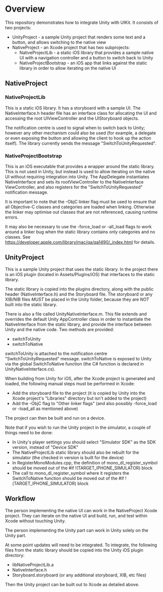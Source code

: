 # Overview

This repository demonstrates how to integrate Unity with UIKit. It consists of two projects:

* UnityProject - a sample Unity project that renders some text and a button, and allows switching to the native view
* NativeProject - an Xcode project that has two subprojects:
   * NativeProjectLib - a static iOS library that provides a sample native UI with a navigation controller and a button to switch back to Unity
   * NativeProjectBootstrap - an iOS app that links against the static library in order to allow iterating on the native UI

## NativeProject

### NativeProjectLib

This is a static iOS library. It has a storyboard with a sample UI. The NativeInterface.h header file has an interface class for allocating the UI and accessing the root UIViewController and the UIStoryboard objects.

The notification centre is used to signal when to switch back to Unity; however any other mechanism could also be used (for example, a delegate or even exposing the button and allowing the client to hook up the action itself). The library currently sends the message "SwitchToUnityRequested".

### NativeProjectBootstrap

This is an iOS executable that provides a wrapper around the static library. This is not used in Unity, but instead is used to allow iterating on the native UI without requiring integration into Unity. The AppDelegate instantiates NativeInterface and sets its rootViewController to the NativeInterface ViewController, and also registers for the "SwitchToUnityRequested" notification message.

It is important to note that the -ObjC linker flag must be used to ensure that all Objective-C classes and categories are loaded when linking. Otherwise the linker may optimise out classes that are not referenced, causing runtime errors.

It may also be necessary to use the -force_load or -all_load flags to work around a linker bug when the static library contains only categories and no classes. See https://developer.apple.com/library/mac/qa/qa1490/_index.html for details.

## UnityProject

This is a sample Unity project that uses the static library. In the project there is an iOS plugin (located in Assets/Plugins/iOS) that interfaces to the static library.

The static library is copied into the plugins directory, along with the public header (NativeInterface.h) and the Storyboard file. The storyboard or any XIB/NIB files *MUST* be placed in the Unity folder, because they are *NOT* built into the static library.

There is also a file called UnityNativeInterface.m. This file extends and overrides the default Unity AppController class in order to instantiate the NativeInterface from the static library, and provide the interface between Unity and the native code. Two methods are provided:

   * switchToUnity
   * switchToNative

switchToUnity is attached to the notification centre "SwitchToUnityRequested" message. switchToNative is exposed to Unity via the global SwitchToNative function (the C# function is declared in UnityNativeInterface.cs).

When building from Unity for iOS, after the Xcode project is generated and loaded, the following manual steps must be performed in Xcode:

* Add the storyboard file to the project (it is copied by Unity into the Xcode project's "Libraries" directory but isn't added to the project)
* Add the -ObjC flag to "Other linker flags" (and also possibly -force_load or -load_all as mentioned above)

The project can then be built and run on a device.

Note that if you wish to run the Unity project in the simulator, a couple of things need to be done:

* In Unity's player settings you should select "Simulator SDK" as the SDK version, instead of "Device SDK"
* The NativeProjectLib static library should also be rebuilt for the simulator (the checked in version is built for the device)
* In RegisterMonoModules.cpp, the definition of mono_dl_register_symbol should be moved out of the #if !(TARGET_IPHONE_SIMULATOR) block
* The call to mono_dl_register_symbol where it registers the SwitchToNative function should be moved out of the #if !(TARGET_IPHONE_SIMULATOR) block

## Workflow

The person implementing the native UI can work in the NativeProject Xcode project. They can iterate on the native UI and build, run, and test within Xcode without touching Unity.

The person implementing the Unity part can work in Unity solely on the Unity part.

At some point updates will need to be integrated. To integrate, the following files from the static library should be copied into the Unity iOS plugin directory:

* libNativeProjectLib.a
* NativeInterface.h
* Storyboard.storyboard (or any additional storyboard, XIB, etc files)

Then the Unity project can be built out to Xcode as detailed above.
